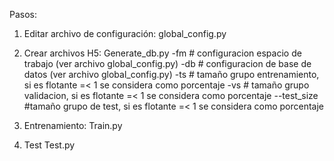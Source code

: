 Pasos:

1) Editar archivo de configuración:
        global_config.py
          
3) Crear archivos H5:
       Generate_db.py
          -fm    # configuracion espacio de trabajo (ver archivo global_config.py) 
          -db    # configuracion de base de datos (ver archivo global_config.py)
          -ts    # tamaño grupo entrenamiento, si es flotante =< 1 se considera como porcentaje
          -vs    # tamaño grupo validacion,  si es flotante =< 1 se considera como porcentaje
          --test_size    #tamaño grupo de test,  si es flotante =< 1 se considera como porcentaje
5) Entrenamiento:
       Train.py
6) Test
       Test.py
